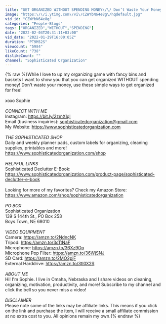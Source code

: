 ```yaml
---
title: "GET ORGANIZED WITHOUT SPENDING MONEY\/\/ Don’t Waste Your Money, Simple Ways to Get Organized for FREE"
image: "https:\/\/i.ytimg.com\/vi\/CZWYbN64e8g\/hqdefault.jpg"
vid_id: "CZWYbN64e8g"
categories: "People-Blogs"
tags: ["ORGANIZED","WITHOUT","SPENDING"]
date: "2022-02-04T20:31:11+03:00"
vid_date: "2022-01-29T16:00:05Z"
duration: "PT9M52S"
viewcount: "5984"
likeCount: "738"
dislikeCount: ""
channel: "Sophisticated Organization"
---
```

{% raw %}While I love to up my organizing game with fancy bins and baskets I want to show you that you can get organized WITHOUT spending money! Don't waste your money, use these simple ways to get organized for free!<br /><br />xoxo Sophie <br /><br />*CONNECT WITH ME*<br />Instagram: <a rel="nofollow" target="blank" href="https://bit.ly/2zmXIql">https://bit.ly/2zmXIql</a><br />Email (business inquiries): sophisticatedorganization@gmail.com<br />My Website: <a rel="nofollow" target="blank" href="https://www.sophisticatedorganization.com">https://www.sophisticatedorganization.com</a><br /><br />*THE SOPHISTICATED SHOP*<br />Daily and weekly planner pads, custom labels for organizing, cleaning supplies, printables and more! <br /><a rel="nofollow" target="blank" href="https://www.sophisticatedorganization.com/shop">https://www.sophisticatedorganization.com/shop</a><br /><br />*HELPFUL LINKS*<br />Sophisticated Declutter E-Book: <a rel="nofollow" target="blank" href="https://www.sophisticatedorganization.com/product-page/sophisticated-declutter-e-book">https://www.sophisticatedorganization.com/product-page/sophisticated-declutter-e-book</a><br /><br />Looking for more of my favorites? Check my Amazon Store: <a rel="nofollow" target="blank" href="https://www.amazon.com/shop/sophisticatedorganization">https://www.amazon.com/shop/sophisticatedorganization</a><br /><br />*PO BOX*<br />Sophisticated Organization<br />139 S 144th St., PO Box 253<br />Boys Town, NE 68010<br /><br />*VIDEO EQUIPMENT*<br />Camera: <a rel="nofollow" target="blank" href="https://amzn.to/2NdncNK">https://amzn.to/2NdncNK</a><br />Tripod: <a rel="nofollow" target="blank" href="https://amzn.to/3cTtNaF">https://amzn.to/3cTtNaF</a><br />Microphone: <a rel="nofollow" target="blank" href="https://amzn.to/36Xz9Op">https://amzn.to/36Xz9Op</a><br />Microphone Pop Filter: <a rel="nofollow" target="blank" href="https://amzn.to/36WjSNJ">https://amzn.to/36WjSNJ</a><br />SD Card: <a rel="nofollow" target="blank" href="https://amzn.to/2MO2pjF">https://amzn.to/2MO2pjF</a><br />External Harddrive: <a rel="nofollow" target="blank" href="https://amzn.to/3tI0X2S">https://amzn.to/3tI0X2S</a><br /> <br />*ABOUT ME*<br />Hi! I'm Sophie. I live in Omaha, Nebraska and I share videos on cleaning, organizing, motivation, productivity, and more! Subscribe to my channel and click the bell so you never miss a video!<br /><br />*DISCLAIMER*<br />Please note some of the links may be affiliate links. This means if you click on the link and purchase the item, I will receive a small affiliate commission at no extra cost to you. All opinions remain my own.{% endraw %}
